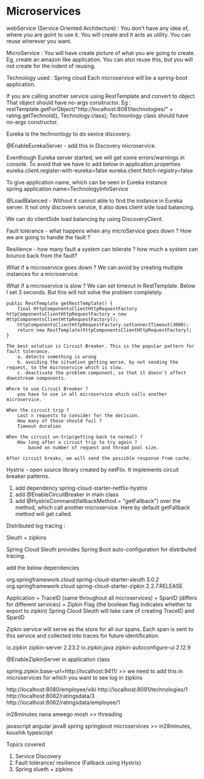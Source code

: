 # Microservices

webService (Service Oriented Architecture) : You don't have any idea of, where you are goint to use it. You will create and it acts as utility. 
You can reuse wherever you want.

MicroService : You will have create picture of what you are going to create. Eg, create an amazon like application. You can also reuse this, but you 
will not create for the indent of reusing.

Technology used : Spring cloud
Each microservice will be a spring-boot application.

If you are calling another service using RestTemplate and convert to object. That object should have no-args constructor.
Eg : restTemplate.getForObject("http://localhost:8081/technologies/" + rating.getTechnoId(), Technology.class);
Technonlogy class should have no-args constructor.

Eureka is the technonlogy to do sevice discovery.

@EnableEurekaServer - add this in Discovery microservice.

Eventhough Eureka server started, we will get some errors/warnings in console. To avoid that we have to add below in application.properties
eureka.client.register-with-eureka=false
eureka.client.fetch-registry=false

To give application name, which can be seen in Eureka instance
spring.application.name=TechnologyInfoService

@LoadBalanced - Without it cannot able to find the instance in Eureka server.
It not only discovers service, it also does client side load balancing.

We can do clientSide load balancing by using DiscoveryClient.

Fault tolerance - 
what happens when any microService goes down ?
How we are going to handle the fault ? 

Resilience -
how many fault a system can tolerate ?
how much a system can bounce back from the fault?

What if a microservice goes down ?
	We can avoid by creating multiple instances for a microservice.

What if a microservice is slow ?
	We can set timeout in RestTemplate. Below I set 3 seconds. But this will not solve the problem completely.
	
	public RestTemplate getRestTemplate() {
		final HttpComponentsClientHttpRequestFactory httpComponentsClientHttpRequestFactory = new HttpComponentsClientHttpRequestFactory();
		httpComponentsClientHttpRequestFactory.setConnectTimeout(3000);
		return new RestTemplate(httpComponentsClientHttpRequestFactory);
	}
	
	The best solution is Circuit Breaker. This is the popular pattern for fault tolerance.
		a. detects something is wrong
		b. avoiding the situation getting worse, by not sending the request, to the microservice which is slow.
		c. deactivate the problem component, so that it doesn't affect downstream components.
	
	Where to use Circuit Breaker ?
		you have to use in all microservice which calls another microservice.
		
	When the circuit trip ?
		Last n requests to consider for the decision.
		How many of those should fail ?
		Timeout duration
	
	When the circuit un-trip(getting back to normal) ?		
		How long after a circuit trip to try again ?
			based on number of request and thread pool size.
			
	After circuit breaks, we will send the possible response from cache.
	
Hystrix - open source library created by netFlix. It implements circuit breaker patterns.	
	
1. add dependency <artifactId>spring-cloud-starter-netflix-hystrix</artifactId>
2. add @EnableCircuitBreaker in main class
3. add @HystrixCommand(fallbackMethod = "getFallback") over the method, which call another microservice. Here by default getFallback method will get called.


Distributed log tracing :

Sleuth + zipkins

Spring Cloud Sleuth provides Spring Boot auto-configuration for distributed tracing.

add the below dependencies

<dependency>
	<groupId>org.springframework.cloud</groupId>
	<artifactId>spring-cloud-starter-sleuth</artifactId>
	<version>3.0.2</version>
</dependency>
<dependency>
	<groupId>org.springframework.cloud</groupId>
	<artifactId>spring-cloud-starter-zipkin</artifactId>
	<version>2.2.7.RELEASE</version>
</dependency>

Application + TraceID (same throughout all microservices) + SpanID (differs for different services) + Zipkin Flag (the boolean flag indicates whether to export to zipkin)
Spring Cloud Sleuth will take care of creating TraceID and SpanID

Zipkin service will serve as the store for all our spans. Each span is sent to this service and collected into traces for future identification.

<dependency>
	<groupId>io.zipkin</groupId>
	<artifactId>zipkin-server</artifactId>
	<version>2.23.2</version>
</dependency>
<dependency>
	<groupId>io.zipkin.java</groupId>
	<artifactId>zipkin-autoconfigure-ui</artifactId>
	<version>2.12.9</version>
</dependency>

@EnableZipkinServer in application class



spring.zipkin.base-url=http://localhost:9411/ >> we need to add this in microservices for which you want to see log in zipkins

http://localhost:8080/employee/viki
http://localhost:8091/technologies/1
http://localhost:8082/ratingsdata/3
http://localhost:8082/ratingsdata/employee/1

in28minutes
nana
ameego
mosh >> threading

javascript
angular
java8
spring
springboot
microservices >> in28minutes, koushik
typescript

Topics covered
  1. Service Discovery
  2. Fault tolerance/ resilience (Fallback using Hystrix)
  3. Spring slueth + zipkins
